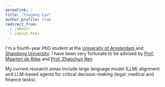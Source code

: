 ```yaml
---
permalink: /
title: "Yougang Lyu"
author_profile: true
redirect_from: 
  - /about/
  - /about.html
---
```

I'm a fourth-year PhD student at the [University of Amsterdam ](https://irlab.science.uva.nl/about/) and [Shandong University](https://www.sdu.edu.cn/). I have been very fortunate to be advised by [Prof. Maarten de Rijke](https://staff.fnwi.uva.nl/m.derijke/) and [Prof. Zhaochun Ren](https://renzhaochun.github.io/). 

My current research areas include large language model (LLM) alignment and  LLM-based agents for critical decision-making (legal, medical and finance tasks).



